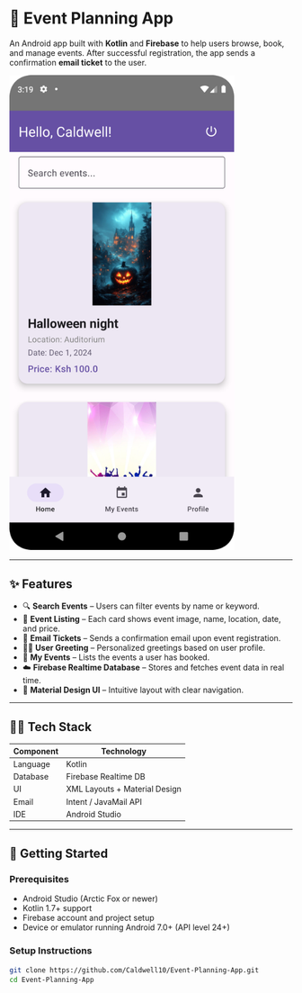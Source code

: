 # 🎉 Event Planning App

An Android app built with **Kotlin** and **Firebase** to help users browse, book, and manage events. After successful registration, the app sends a confirmation **email ticket** to the user.

<img src="evently.png" alt="UI Preview" width="400"/>


---

## ✨ Features

- 🔍 **Search Events** – Users can filter events by name or keyword.
- 📅 **Event Listing** – Each card shows event image, name, location, date, and price.
- 📧 **Email Tickets** – Sends a confirmation email upon event registration.
- 🧑‍💼 **User Greeting** – Personalized greetings based on user profile.
- 📆 **My Events** – Lists the events a user has booked.
- ☁️ **Firebase Realtime Database** – Stores and fetches event data in real time.
- 💎 **Material Design UI** – Intuitive layout with clear navigation.

---

## 🧑‍💻 Tech Stack

| Component         | Technology             |
|------------------|------------------------|
| Language          | Kotlin                |
| Database          | Firebase Realtime DB  |
| UI                | XML Layouts + Material Design |
| Email             | Intent / JavaMail API |
| IDE               | Android Studio        |

---

## 🚀 Getting Started

### Prerequisites

- Android Studio (Arctic Fox or newer)
- Kotlin 1.7+ support
- Firebase account and project setup
- Device or emulator running Android 7.0+ (API level 24+)

### Setup Instructions

```bash
git clone https://github.com/Caldwell10/Event-Planning-App.git
cd Event-Planning-App
```
